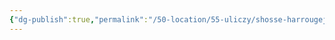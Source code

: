```yaml
---
{"dg-publish":true,"permalink":"/50-location/55-uliczy/shosse-harrougejt/","tags":["локация/улица"]}
---
```


